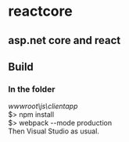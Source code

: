 # reactcore
## asp.net core and react
## Build 
### In the folder 
*wwwroot\js\clientapp*<br/> 
$> npm install<br/>
$> webpack --mode production<br/>
Then Visual Studio as usual.
